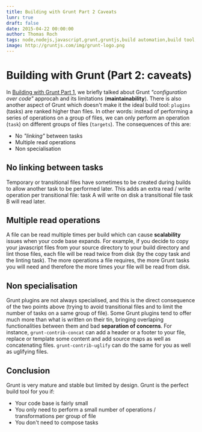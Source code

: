 ```yaml
---
title: Building with Grunt Part 2 Caveats
lunr: true
draft: false
date: 2015-04-22 00:00:00
author: Thomas Roch
tags: node,nodejs,javascript,grunt,gruntjs,build automation,build tool,task runner
image: http://gruntjs.com/img/grunt-logo.png
---
```


# Building with Grunt (Part 2: caveats)

In [Building with Grunt Part 1](/posts/2015/04/18/building-with-grunt-part-1/), we briefly talked about Grunt _"configuration over code"_ approcah and its limitations (**maintainability**).
There is also another aspect of Grunt which doesn't make it the ideal build tool: `plugins` (tasks) are ranked higher than files. In other words: instead of performing a series
of operations on a group of files, we can only perform an operation (`task`) on different groups of files (`targets`). The consequences of this are:

- No _"linking"_ between tasks
- Multiple read operations
- Non specialisation

## No linking between tasks

Temporary or transitional files have sometimes to be created during builds to allow another task to be performed later. This adds an extra read / write operation per transitional file: task A will write on disk a transitional file task B will read later.

## Multiple read operations

A file can be read multiple times per build which can cause **scalability** issues when your code base expands. For example, if you decide to copy your javascript files
from your source directory to your build directory and lint those files, each file will be read twice from disk (by the copy task and the linting task).
The more operations a file requires, the more Grunt tasks you will need and therefore the more times your file will be read from disk.

## Non specialisation

Grunt plugins are not always specialised, and this is the direct consequence of the two points above (trying to avoid transitional files and to limit the number of tasks on a same
group of file). Some Grunt plugins tend to offer much more than what is written on their tin, bringing overlaping functionalities between them and bad **separation of concerns**.
For instance, `grunt-contrib-concat` can add a header or a footer to your file, replace or template some content and add source maps as well as concatenating files.
`grunt-contrib-uglify` can do the same for you as well as uglifying files.

## Conclusion

Grunt is very mature and stable but limited by design. Grunt is the perfect build tool for you if:

- Your code base is fairly small
- You only need to perform a small number of operations / transformations per group of file
- You don't need to compose tasks
